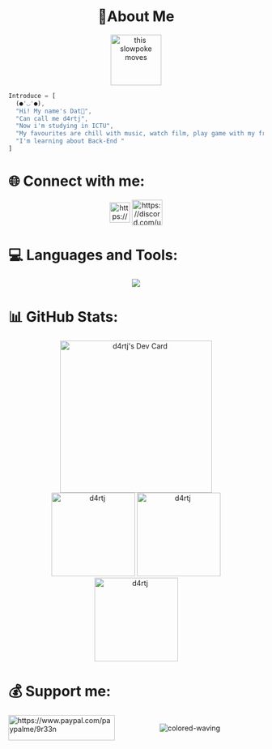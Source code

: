 
<h1 align="center"> 💫About Me </h1>
<div id="header" align="center">
  <img src="https://media.giphy.com/media/M9gbBd9nbDrOTu1Mqx/giphy.gif" alt="this slowpoke moves" width="100"/> <br>
</div>  

```js
Introduce = [   
  (●'◡'●),  
  "Hi! My name's Dat🌝",   
  "Can call me d4rtj",  
  "Now i'm studying in ICTU",  
  "My favourites are chill with music, watch film, play game with my friends and code",  
  "I'm learning about Back-End "  
]
```
###

<h1 align="left">🌐 Connect with me:</h1>
<p align="center">
<a href="https://www.facebook.com/d4rtj" target="_blank"><img align="center" src="https://raw.githubusercontent.com/rahuldkjain/github-profile-readme-generator/master/src/images/icons/Social/facebook.svg" alt="https://www.facebook.com/d4rtj" height="40" width="40" /></a>
<a href="https://discord.com/users/968119621544710195" target="_blank"><img align="center" src="https://raw.githubusercontent.com/rahuldkjain/github-profile-readme-generator/master/src/images/icons/Social/discord.svg" alt="https://discord.com/users/968119621544710195" height="50" width="60" /></a>
</p>

<h1 align="left">💻 Languages and Tools:</h1>
<p align="center"> 
  <img src="https://skillicons.dev/icons?i=js,ts,c,cpp,cloudflare,java,express,figma,github,heroku,html,css,bootstrap,jquery,md,mongodb,mysql,nodejs,powershell,redis,stackoverflow,svg,vscode,gcp,githubactions&theme=dark" />
</p>  
 
###
 
<h1 align="left">📊 GitHub Stats:</h1>
<div align="center">
<a href="https://app.daily.dev/d4rtj"><img align="center" src="https://api.daily.dev/devcards/1e65c3cad50944da8fe8819fa0ed1491.png?r=jqh" width="300" alt="d4rtj's Dev Card"/></a>
</div> 
<div align="center">
  <img height="165em" src="https://github-readme-stats.vercel.app/api?username=d4rtj&hide_border=false&show_icons=true&theme=react&include_all_commits=true&count_private=true" alt="d4rtj" />
  <img height="165em" src="https://github-readme-streak-stats.herokuapp.com/?user=d4rtj&hide_border=false&theme=react&count_private=true" alt="d4rtj" />
</div>
  
<div align="center">
  <img height="165em" src="https://github-readme-stats.vercel.app/api/top-langs?username=d4rtj&hide_border=false&show_icons=true&theme=react&include_all_commits=true&layout=compact&count_private=true" alt="d4rtj" />
</div> 




<h1 align="left">💰 Support me:</h1>
<p>
  <a href="https://www.paypal.com/paypalme/9r33n"> <img align="left" src="https://cdn.buymeacoffee.com/buttons/v2/default-yellow.png" height="50" width="210" alt="https://www.paypal.com/paypalme/9r33n" /></a>
</p>
<br>


<footer align="center">
  <img align="center" alt="colored-waving" src="https://capsule-render.vercel.app/api?type=waving&color=gradient&height=200&section=footer" />
</footer>
